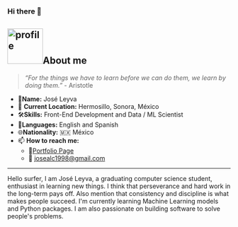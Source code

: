 ### Hi there 👋

<h2><img src = "https://cdn-icons-png.flaticon.com/512/206/206853.png" alt="profile" width="80">About me</h2>

> *“For the things we have to learn before we can do them, we learn by doing them.”* - Aristotle

- 🙋**Name:** José Leyva
- 📍 **Current Location:** Hermosillo, Sonora, México
- 🛠️**Skills:** Front-End Development and Data / ML Scientist
- 💬**Languages:** English and Spanish
- 🌐**Nationality:** 🇲🇽 México
- 📫 **How to reach me:** 
    - 💼[Portfolio Page](https://josephleyva.github.io/)
    - 📮 josealc1998@gmail.com
---
Hello surfer, I am José Leyva, a graduating computer science student, enthusiast in learning new things. I think that perseverance and hard work in the long-term pays off. Also mention that consistency and discipline is what makes people succeed. I'm currently learning Machine Learning models and Python packages. I am also passionate on building software to solve people's problems.

<!--
**JosephLeyva/JosephLeyva** is a ✨ _special_ ✨ repository because its `README.md` (this file) appears on your GitHub profile.

Here are some ideas to get you started:

- 🔭 I’m currently working on ...
- 🌱 I’m currently learning ...
- 👯 I’m looking to collaborate on ...
- 🤔 I’m looking for help with ...
- 💬 Ask me about ...
- 📫 How to reach me: ...
- 😄 Pronouns: ...
- ⚡ Fun fact: ...
-->
